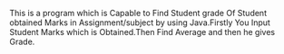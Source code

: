 This is a program which is Capable to Find Student grade Of Student obtained Marks in Assignment/subject by using Java.Firstly You Input Student Marks which is Obtained.Then Find Average and then he gives Grade.

